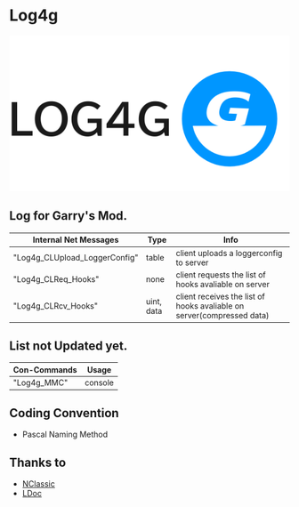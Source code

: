 # Log4g
![Log4g-logo](/Log4g-logo.png "Log4g Logo")
## Log for Garry's Mod.

| Internal Net Messages      | Type |Info|
| ----------- | ----------- |-----------|
|"Log4g_CLUpload_LoggerConfig"|table|client uploads a loggerconfig to server|
|"Log4g_CLReq_Hooks"|none|client requests the list of hooks avaliable on server|
|"Log4g_CLRcv_Hooks"|uint, data|client receives the list of hooks avaliable on server(compressed data)|

## List not Updated yet.

| Con-Commands      | Usage |
| ----------- | ----------- |
| "Log4g_MMC"      | console       |

## Coding Convention
- Pascal Naming Method

## Thanks to
- [NClassic](https://github.com/ImpishDeathTech/nclassic)
- [LDoc](https://github.com/lunarmodules/LDoc)
